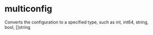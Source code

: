 # multiconfig
Converts the configuration to a specified type, such as int, int64, string, bool, []string
